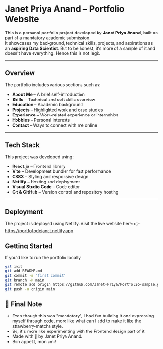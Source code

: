 #  Janet Priya Anand – Portfolio Website

This is a personal portfolio project developed by **Janet Priya Anand**, built as part of a mandatory academic submission.  
It showcases my background, technical skills, projects, and aspirations as an **aspiring Data Scientist**.
But to be honest, it's more of a sample of it and doesn't have everything. Hence this is not legit.

---

##  Overview

The portfolio includes various sections such as:

- **About Me** – A brief self-introduction
- **Skills** – Technical and soft skills overview
- **Education** – Academic background
- **Projects** – Highlighted work and case studies
- **Experience** – Work-related experience or internships
- **Hobbies** – Personal interests
- **Contact** – Ways to connect with me online

---

##  Tech Stack

This project was developed using:

- **React.js** – Frontend library
- **Vite** – Development bundler for fast performance
- **CSS3** – Styling and responsive design
- **Netlify** – Hosting and deployment
- **Visual Studio Code** – Code editor
- **Git & GitHub** – Version control and repository hosting

---

##  Deployment
The project is deployed using Netlify.
Visit the live website here:
👉 https://portfoliodejanet.netlify.app

## Getting Started

If you'd like to run the portfolio locally:

```bash
git init
git add README.md
git commit -m "first commit"
git branch -M main
git remote add origin https://github.com/Janet-Priya/Portfolio-sample.git
git push -u origin main
```


## 🧁 Final Note
- Even though this was "mandatory", I had fun building it and expressing myself through code, more like what can I add to make it like the strawberry-matcha style.
- So, it's more like experimenting with the Frontend design part of it
- Made with 💖 by Janet Priya Anand.
- Bon appetit, mon ami!

